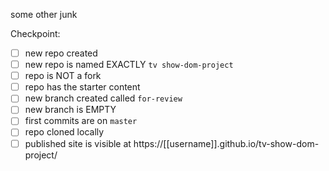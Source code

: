 some other junk

Checkpoint:

- [ ] new repo created
- [ ] new repo is named EXACTLY `tv show-dom-project`
- [ ] repo is NOT a fork
- [ ] repo has the starter content
- [ ] new branch created called `for-review`
- [ ] new branch is EMPTY
- [ ] first commits are on `master`
- [ ] repo cloned locally
- [ ] published site is visible at https://[[username]].github.io/tv-show-dom-project/
